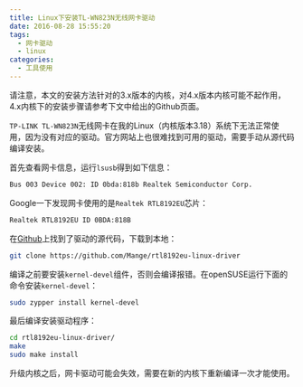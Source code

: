 ```yaml
---
title: Linux下安装TL-WN823N无线网卡驱动
date: 2016-08-28 15:55:20
tags: 
  - 网卡驱动
  - linux
categories:
  - 工具使用
---
```


请注意，本文的安装方法针对的3.x版本的内核，对4.x版本内核可能不起作用，4.x内核下的安装步骤请参考下文中给出的Github页面。

`TP-LINK TL-WN823N`无线网卡在我的Linux（内核版本3.18）系统下无法正常使用，因为没有对应的驱动。官方网站上也很难找到可用的驱动，需要手动从源代码编译安装。

首先查看网卡信息，运行`lsusb`得到如下信息：

<!--more-->

```bash
Bus 003 Device 002: ID 0bda:818b Realtek Semiconductor Corp.
```

Google一下发现网卡使用的是`Realtek RTL8192EU`芯片：

```bash
Realtek RTL8192EU ID 0BDA:818B
```

在[Github](https://github.com/Mange/rtl8192eu-linux-driver)上找到了驱动的源代码，下载到本地：

```bash
git clone https://github.com/Mange/rtl8192eu-linux-driver
```

编译之前要安装`kernel-devel`组件，否则会编译报错。在openSUSE运行下面的命令安装`kernel-devel`：

```bash
sudo zypper install kernel-devel
```

最后编译安装驱动程序：

```bash
cd rtl8192eu-linux-driver/
make
sudo make install
```

升级内核之后，网卡驱动可能会失效，需要在新的内核下重新编译一次才能使用。
